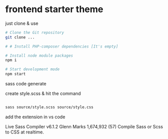 # frontend starter theme
just clone & use

```bash
# Clone the Git repository
git clone ...

# # Install PHP-composer dependencies [It's empty]

# Install node module packages
npm i

# Start development mode
npm start
```

sass code generate

create style.scss & hit the command
```bash

sass source/style.scss source/style.css
```
add the extension in vs code

Live Sass Compiler
v6.1.2
Glenn Marks
1,674,932
(57)
Compile Sass or Scss to CSS at realtime.
